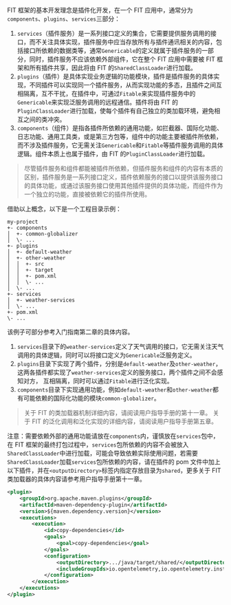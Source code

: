 FIT 框架的基本开发理念是插件化开发，在一个 FIT 应用中，通常分为`components`、`plugins`、`services`三部分：

1. `services`（插件服务）是一系列接口定义的集合，它需要提供服务调用的接口，而不关注具体实现，插件服务中应当存放所有与插件通讯相关的内容，包括接口所依赖的数据类等，通常`Genericable`的定义就属于插件服务的一部分，同时，插件服务不应该依赖外部组件，它在整个 FIT 应用中需要被 FIT 框架和所有插件共享，因此将由 FIT 的`SharedClassLoader`进行加载。
2. `plugins`（插件）是具体实现业务逻辑的功能模块，插件是插件服务的具体实现，不同插件可以实现同一个插件服务，从而实现功能的多态，且插件之间互相隔离，互不干扰，在插件中，可通过`Fitable`来实现插件服务中的`Genericable`来实现泛服务调用的远程通信。插件将由 FIT 的`PluginClassLoader`进行加载，使每个插件有自己独立的类加载环境，避免相互之间的类冲突。
3. `components`（组件）是指各插件所依赖的通用功能，如拦截器、国际化功能、日志功能、通用工具类，或是第三方包等，组件中的功能主要被插件所依赖，而不涉及插件服务，它无需关注`Genericable`和`Fitable`等插件服务调用的具体逻辑。组件本质上也属于插件，由 FIT 的`PluginClassLoader`进行加载。

> 尽管插件服务和组件都能被插件所依赖，但插件服务和组件的内容有本质的区别，插件服务是一系列接口定义，插件依赖服务的接口以提供该服务接口的具体功能，或通过该服务接口使用其他插件提供的具体功能，而组件作为一个独立的功能，直接被依赖它的插件所使用。

借助以上概念，以下是一个工程目录示例：

```
my-project
+- components
│  +- common-globalizer
│  \- ...
+- plugins
│  +- default-weather
│  +- other-weather
│  │  +- src
│  │  +- target
│  │  +- pom.xml
│  │  \- ...
│  \- ...
+- services
│  +- weather-services
│  \- ...
+- pom.xml
\- ...
```

该例子可部分参考入门指南第二章的具体内容。

1. `services`目录下的`weather-services`定义了天气调用的接口，它无需关注天气调用的具体逻辑，同时可以将接口定义为`Genericable`泛服务定义。
2. `plugins`目录下实现了两个插件，分别是`default-weather`及`other-weather`，这两各插件都实现了`weather-services`定义的服务接口，两个插件之间不会感知对方， 互相隔离，同时可以通过`Fitable`进行泛化实现。
3. `components`目录下实现通用功能，例如`default-weather`和`other-weather`都有可能依赖的国际化功能的模块`common-globalizer`。

> 关于 FIT 的类加载器机制详细内容，请阅读用户指导手册的第十一章。
> 关于 FIT 的泛化调用和泛化实现的详细内容，请阅读用户指导手册第五章。

注意：需要依赖外部的通用功能请放在`components`内，谨慎放在`services`包中，在 FIT 框架的最终打包过程中，`services`包所依赖的内容不会被放入`SharedClassLoader`中进行加载，可能会导致依赖实际使用问题，若需要`SharedClassLoader`加载`services`包所依赖的内容，请在插件的 pom 文件中加上以下插件，并在`<outputDirectory>`标签内指定存放目录为`shared`，更多关于 FIT 类加载器的具体内容请参考用户指导手册第十一章。

```xml
<plugin>
    <groupId>org.apache.maven.plugins</groupId>
    <artifactId>maven-dependency-plugin</artifactId>
    <version>${maven.dependency.version}</version>
    <executions>
        <execution>
            <id>copy-dependencies</id>
            <goals>
                <goal>copy-dependencies</goal>
            </goals>
            <configuration>
                <outputDirectory>.../java/target/shared/</outputDirectory>
                <includeGroupIds>io.opentelemetry,io.opentelemetry.instrumentation</includeGroupIds>
            </configuration>
        </execution>
    </executions>
</plugin>
```
